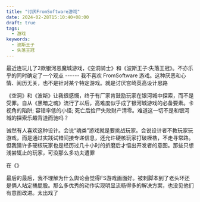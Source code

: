 ```yaml
---
title: "讨厌FromSoftware游戏"
date: 2024-02-28T15:10:40+08:00
draft: true
tags:
  - 游戏
keywords:
  - 波斯王子
  - 失落王冠
---
```


最近连玩儿了2款银河恶魔城游戏，《空洞骑士》和《波斯王子:失落王冠》。不亦乐乎的同时确定了一个观点 ------ 我不喜欢 FromSoftware 游戏。这种厌恶和心情、阅历无关，也不是针对某个特定游戏。就是讨厌宫崎英高设计思路

《空洞》和《波斯》让我很感慨，终于有厂家肯鼓励玩家在银河城中探索，而不是受罪。自从《黑暗之魂》流行了以后，高难度似乎成了银河城游戏的必备要素。卡视角的陷阱; 容错率低的小怪; 死亡后捡尸失败财产清零。难道这一切不是和银河城的探索乐趣背道而驰吗？

诚然有人喜欢这种设计。会说“魂类”游戏就是要挑战玩家。会说设计者不教玩家玩游戏，而是通过实践试错间接专递信息，还允许硬核玩家打破桎梏，不走寻常路。但我猜许多硬核玩家也是经历过几十小时的折磨后才悟出开发者的意图。那些只想浅尝辄止的玩家，可没那么多功夫遭罪

在《》

最后的最后，我不理解为什么舆论会觉得FS游戏画面好。被刺脚本到了老头环还是俩人站定捅屁股。那么多优秀的动作实现明显流畅得多的解决方案，也没见他们有意图改进。太出戏了
